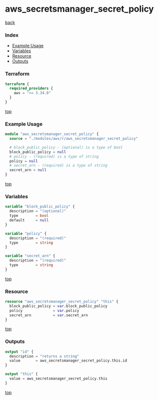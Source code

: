 # aws_secretsmanager_secret_policy

[back](../aws.md)

### Index

- [Example Usage](#example-usage)
- [Variables](#variables)
- [Resource](#resource)
- [Outputs](#outputs)

### Terraform

```terraform
terraform {
  required_providers {
    aws = ">= 3.34.0"
  }
}
```

[top](#index)

### Example Usage

```terraform
module "aws_secretsmanager_secret_policy" {
  source = "./modules/aws/r/aws_secretsmanager_secret_policy"

  # block_public_policy - (optional) is a type of bool
  block_public_policy = null
  # policy - (required) is a type of string
  policy = null
  # secret_arn - (required) is a type of string
  secret_arn = null
}
```

[top](#index)

### Variables

```terraform
variable "block_public_policy" {
  description = "(optional)"
  type        = bool
  default     = null
}

variable "policy" {
  description = "(required)"
  type        = string
}

variable "secret_arn" {
  description = "(required)"
  type        = string
}
```

[top](#index)

### Resource

```terraform
resource "aws_secretsmanager_secret_policy" "this" {
  block_public_policy = var.block_public_policy
  policy              = var.policy
  secret_arn          = var.secret_arn
}
```

[top](#index)

### Outputs

```terraform
output "id" {
  description = "returns a string"
  value       = aws_secretsmanager_secret_policy.this.id
}

output "this" {
  value = aws_secretsmanager_secret_policy.this
}
```

[top](#index)